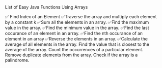 List of Easy Java Functions Using Arrays

✅ Find Index of an Element
✅Traverse the array and multiply each element by a constant k
✅Sum all the elements in an array.
✅Find the maximum value in the array.
✅Find the minimum value in the array.
✅Find the last occurance of an element in an array.
✅Find the nth occurance of an element in an array
✅Reverse the elements in an array.
✅Calculate the average of all elements in the array.
Find the value that is closest to the average of the array.
Count the occurrences of a particular element.
Remove duplicate elements from the array.
Check if the array is a palindrome.
